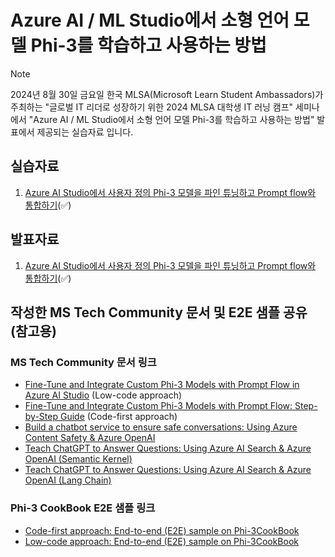 # Azure AI / ML Studio에서 소형 언어 모델 Phi-3를 학습하고 사용하는 방법

> [!NOTE]
> 2024년 8월 30일 금요일 한국 MLSA(Microsoft Learn Student Ambassadors)가 주최하는 "글로벌 IT 리더로 성장하기 위한 2024 MLSA 대학생 IT 러닝 캠프" 세미나에서 "Azure AI / ML Studio에서 소형 언어 모델 Phi-3를 학습하고 사용하는 방법" 발표에서 제공되는 실습자료 입니다.
>

## 실습자료

1. [Azure AI Studio에서 사용자 정의 Phi-3 모델을 파인 튜닝하고 Prompt flow와 통합하기](./md/E2E_Phi-3-FineTuning_PromptFlow_Integration_AIstudio_kr.md)(✅)

## 발표자료

1. [Azure AI Studio에서 사용자 정의 Phi-3 모델을 파인 튜닝하고 Prompt flow와 통합하기](./pr/Phi-3_ai_studio.pdf)(✅)

## 작성한 MS Tech Community 문서 및 E2E 샘플 공유 (참고용)

### MS Tech Community 문서 링크

- [Fine-Tune and Integrate Custom Phi-3 Models with Prompt Flow in Azure AI Studio](https://techcommunity.microsoft.com/t5/educator-developer-blog/fine-tune-and-integrate-custom-phi-3-models-with-prompt-flow-in/ba-p/4191726?wt.mc_id=studentamb_279723) (Low-code approach)
- [Fine-Tune and Integrate Custom Phi-3 Models with Prompt Flow: Step-by-Step Guide](https://techcommunity.microsoft.com/t5/educator-developer-blog/fine-tune-and-integrate-custom-phi-3-models-with-prompt-flow/ba-p/4178612?wt.mc_id=studentamb_279723) (Code-first approach)
- [Build a chatbot service to ensure safe conversations: Using Azure Content Safety & Azure OpenAI](https://techcommunity.microsoft.com/t5/educator-developer-blog/build-a-chatbot-service-to-ensure-safe-conversations-using-azure/ba-p/4143628?wt.mc_id=studentamb_279723)
- [Teach ChatGPT to Answer Questions: Using Azure AI Search & Azure OpenAI (Semantic Kernel)](https://techcommunity.microsoft.com/t5/educator-developer-blog/teach-chatgpt-to-answer-questions-using-azure-ai-search-amp/ba-p/3985395?wt.mc_id=studentamb_279723)
- [Teach ChatGPT to Answer Questions: Using Azure AI Search & Azure OpenAI (Lang Chain)](https://techcommunity.microsoft.com/t5/educator-developer-blog/teach-chatgpt-to-answer-questions-using-azure-ai-search-amp/ba-p/3969713?wt.mc_id=studentamb_279723)

### Phi-3 CookBook E2E 샘플 링크

- [Code-first approach: End-to-end (E2E) sample on Phi-3CookBook](https://github.com/microsoft/Phi-3CookBook/blob/main/md/06.E2ESamples/E2E_Phi-3-FineTuning_PromptFlow_Integration.md?wt.mc_id=studentamb_279723)
- [Low-code approach: End-to-end (E2E) sample on Phi-3CookBook](https://github.com/microsoft/Phi-3CookBook/blob/main/md/06.E2ESamples/E2E_Phi-3-FineTuning_PromptFlow_Integration_AIstudio.md?wt.mc_id=studentamb_279723)